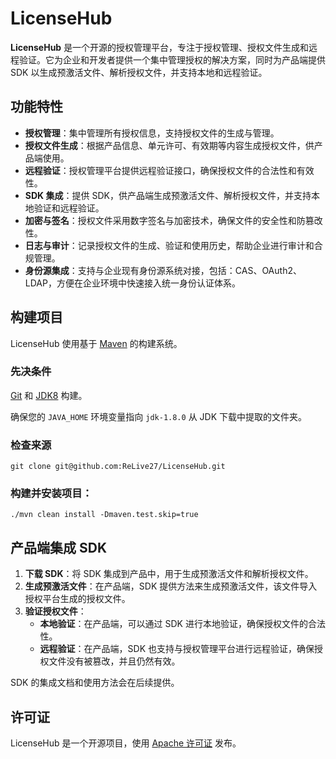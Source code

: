 # LicenseHub

**LicenseHub** 是一个开源的授权管理平台，专注于授权管理、授权文件生成和远程验证。它为企业和开发者提供一个集中管理授权的解决方案，同时为产品端提供 SDK 以生成预激活文件、解析授权文件，并支持本地和远程验证。

## 功能特性

* **授权管理**：集中管理所有授权信息，支持授权文件的生成与管理。
* **授权文件生成**：根据产品信息、单元许可、有效期等内容生成授权文件，供产品端使用。
* **远程验证**：授权管理平台提供远程验证接口，确保授权文件的合法性和有效性。
* **SDK 集成**：提供 SDK，供产品端生成预激活文件、解析授权文件，并支持本地验证和远程验证。
* **加密与签名**：授权文件采用数字签名与加密技术，确保文件的安全性和防篡改性。
* **日志与审计**：记录授权文件的生成、验证和使用历史，帮助企业进行审计和合规管理。
* **身份源集成**：支持与企业现有身份源系统对接，包括：CAS、OAuth2、LDAP，方便在企业环境中快速接入统一身份认证体系。

## 构建项目

LicenseHub 使用基于 [Maven](https://maven.apache.org/) 的构建系统。

### 先决条件

[Git](https://help.github.com/set-up-git-redirect) 和 [JDK8](https://www.oracle.com/technetwork/java/javase/downloads)
构建。

确保您的 `JAVA_HOME` 环境变量指向 `jdk-1.8.0` 从 JDK 下载中提取的文件夹。

### 检查来源

```
git clone git@github.com:ReLive27/LicenseHub.git
```

### 构建并安装项目：

```
./mvn clean install -Dmaven.test.skip=true
```


## 产品端集成 SDK

1. **下载 SDK**：将 SDK 集成到产品中，用于生成预激活文件和解析授权文件。
2. **生成预激活文件**：在产品端，SDK 提供方法来生成预激活文件，该文件导入授权平台生成的授权文件。
3. **验证授权文件**：
    * **本地验证**：在产品端，可以通过 SDK 进行本地验证，确保授权文件的合法性。
    * **远程验证**：在产品端，SDK 也支持与授权管理平台进行远程验证，确保授权文件没有被篡改，并且仍然有效。

SDK 的集成文档和使用方法会在后续提供。


## 许可证

LicenseHub 是一个开源项目，使用 [Apache 许可证](LICENSE) 发布。
